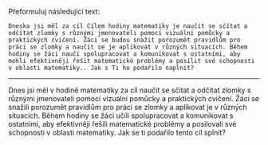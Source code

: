 Přeformuluj následující text:

```
Dneska jsi měl za cíl Cílem hodiny matematiky je naučit se sčítat a odčítat zlomky s různými jmenovateli pomocí vizuální pomůcky a praktických cvičení. Žáci se budou snažit porozumět pravidlům pro práci se zlomky a naučit se je aplikovat v různých situacích. Během hodiny se žáci naučí spolupracovat a komunikovat s ostatními, aby mohli efektivněji řešit matematické problémy a posílit své schopnosti v oblasti matematiky.. Jak s Ti ho podařilo naplnit?
```

---

<!-- chatcmpl-7BmIBJOY59Bst4Tm0OiyWhdVp32hP -->

Dnes jsi měl v hodině matematiky za cíl naučit se sčítat a odčítat zlomky s různými jmenovateli pomocí vizuální pomůcky a praktických cvičení. Žáci se snažili porozumět pravidlům pro práci se zlomky a aplikovat je v různých situacích. Během hodiny se žáci učili spolupracovat a komunikovat s ostatními, aby efektivněji řešili matematické problémy a posilovali své schopnosti v oblasti matematiky. Jak se ti podařilo tento cíl splnit?